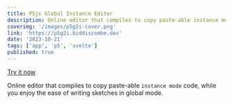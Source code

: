 ```yaml
---
title: P5js Global Instance Editor
description: Online editor that compiles to copy paste-able instance mode code, while you enjoy the ease of writing sketches in global mode.
coverimg: '/images/p5g2i-cover.png'
link: 'https://p5g2i.biddiscombe.dev'
date: '2023-10-21'
tags: ['app', 'p5', 'svelte']
published: true
---
```


[Try it now](https://p5g2i.biddiscombe.dev)

Online editor that compiles to copy paste-able `instance mode` code, while you enjoy the ease of writing sketches in global mode.
